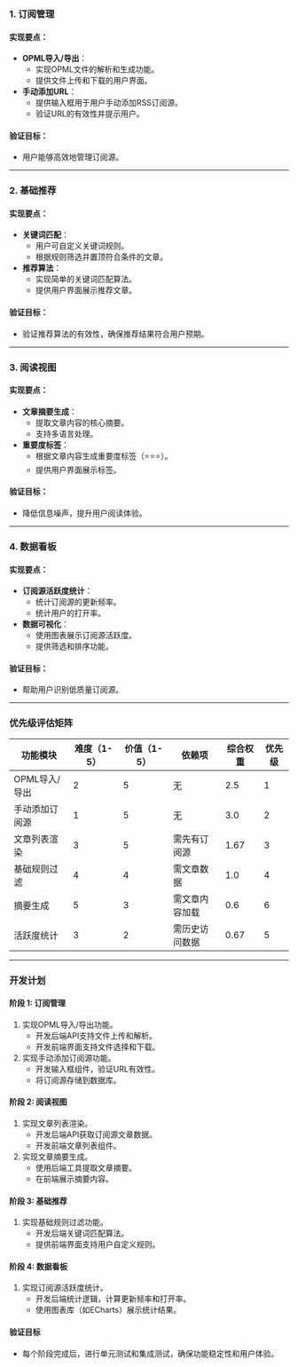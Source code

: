 ### 1. **订阅管理**
#### 实现要点：
- **OPML导入/导出**：
  - 实现OPML文件的解析和生成功能。
  - 提供文件上传和下载的用户界面。
- **手动添加URL**：
  - 提供输入框用于用户手动添加RSS订阅源。
  - 验证URL的有效性并提示用户。

#### 验证目标：
- 用户能够高效地管理订阅源。

---

### 2. **基础推荐**
#### 实现要点：
- **关键词匹配**：
  - 用户可自定义关键词规则。
  - 根据规则筛选并置顶符合条件的文章。
- **推荐算法**：
  - 实现简单的关键词匹配算法。
  - 提供用户界面展示推荐文章。

#### 验证目标：
- 验证推荐算法的有效性，确保推荐结果符合用户预期。

---

### 3. **阅读视图**
#### 实现要点：
- **文章摘要生成**：
  - 提取文章内容的核心摘要。
  - 支持多语言处理。
- **重要度标签**：
  - 根据文章内容生成重要度标签（⭐️⭐️⭐️）。
  - 提供用户界面展示标签。

#### 验证目标：
- 降低信息噪声，提升用户阅读体验。

---

### 4. **数据看板**
#### 实现要点：
- **订阅源活跃度统计**：
  - 统计订阅源的更新频率。
  - 统计用户的打开率。
- **数据可视化**：
  - 使用图表展示订阅源活跃度。
  - 提供筛选和排序功能。

#### 验证目标：
- 帮助用户识别低质量订阅源。

---

### 优先级评估矩阵
| 功能模块         | 难度（1-5） | 价值（1-5） | 依赖项             | 综合权重 | 优先级 |
|------------------|-------------|-------------|--------------------|----------|--------|
| OPML导入/导出    | 2           | 5           | 无                 | 2.5      | 1      |
| 手动添加订阅源   | 1           | 5           | 无                 | 3.0      | 2      |
| 文章列表渲染     | 3           | 5           | 需先有订阅源       | 1.67     | 3      |
| 基础规则过滤     | 4           | 4           | 需文章数据         | 1.0      | 4      |
| 摘要生成         | 5           | 3           | 需文章内容加载     | 0.6      | 6      |
| 活跃度统计       | 3           | 2           | 需历史访问数据     | 0.67     | 5      |

---

### 开发计划
#### **阶段 1: 订阅管理**
1. 实现OPML导入/导出功能。
   - 开发后端API支持文件上传和解析。
   - 开发前端界面支持文件选择和下载。
2. 实现手动添加订阅源功能。
   - 开发输入框组件，验证URL有效性。
   - 将订阅源存储到数据库。

#### **阶段 2: 阅读视图**
1. 实现文章列表渲染。
   - 开发后端API获取订阅源文章数据。
   - 开发前端文章列表组件。
2. 实现文章摘要生成。
   - 使用后端工具提取文章摘要。
   - 在前端展示摘要内容。

#### **阶段 3: 基础推荐**
1. 实现基础规则过滤功能。
   - 开发后端关键词匹配算法。
   - 提供前端界面支持用户自定义规则。

#### **阶段 4: 数据看板**
1. 实现订阅源活跃度统计。
   - 开发后端统计逻辑，计算更新频率和打开率。
   - 使用图表库（如ECharts）展示统计结果。

#### 验证目标
- 每个阶段完成后，进行单元测试和集成测试，确保功能稳定性和用户体验。

